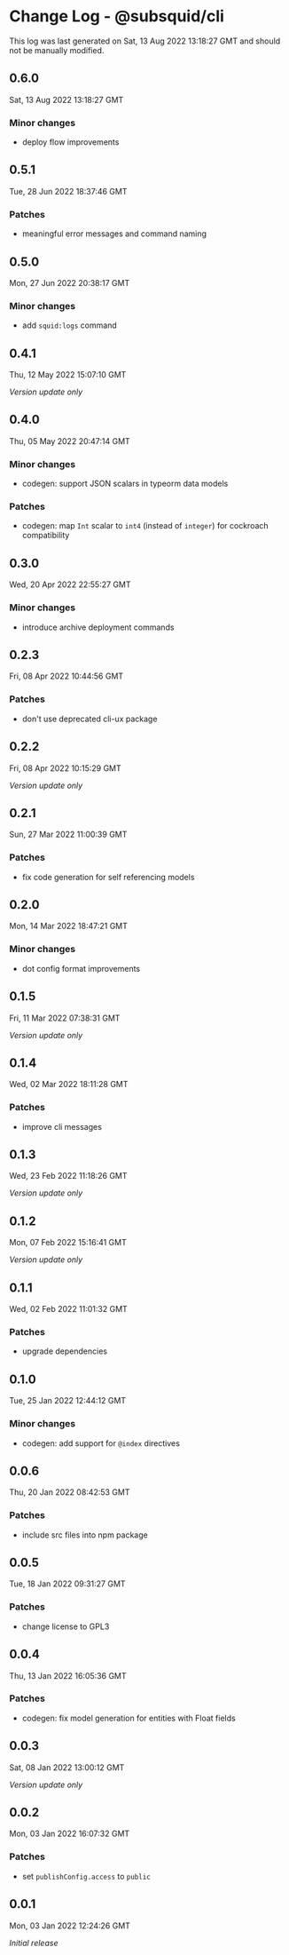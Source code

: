 # Change Log - @subsquid/cli

This log was last generated on Sat, 13 Aug 2022 13:18:27 GMT and should not be manually modified.

## 0.6.0
Sat, 13 Aug 2022 13:18:27 GMT

### Minor changes

- deploy flow improvements

## 0.5.1
Tue, 28 Jun 2022 18:37:46 GMT

### Patches

- meaningful error messages and command naming

## 0.5.0
Mon, 27 Jun 2022 20:38:17 GMT

### Minor changes

- add `squid:logs` command

## 0.4.1
Thu, 12 May 2022 15:07:10 GMT

_Version update only_

## 0.4.0
Thu, 05 May 2022 20:47:14 GMT

### Minor changes

- codegen: support JSON scalars in typeorm data models

### Patches

- codegen: map `Int` scalar to `int4` (instead of `integer`) for cockroach compatibility

## 0.3.0
Wed, 20 Apr 2022 22:55:27 GMT

### Minor changes

- introduce archive deployment commands

## 0.2.3
Fri, 08 Apr 2022 10:44:56 GMT

### Patches

- don't use deprecated cli-ux package

## 0.2.2
Fri, 08 Apr 2022 10:15:29 GMT

_Version update only_

## 0.2.1
Sun, 27 Mar 2022 11:00:39 GMT

### Patches

- fix code generation for self referencing models

## 0.2.0
Mon, 14 Mar 2022 18:47:21 GMT

### Minor changes

- dot config format improvements

## 0.1.5
Fri, 11 Mar 2022 07:38:31 GMT

_Version update only_

## 0.1.4
Wed, 02 Mar 2022 18:11:28 GMT

### Patches

- improve cli messages

## 0.1.3
Wed, 23 Feb 2022 11:18:26 GMT

_Version update only_

## 0.1.2
Mon, 07 Feb 2022 15:16:41 GMT

_Version update only_

## 0.1.1
Wed, 02 Feb 2022 11:01:32 GMT

### Patches

- upgrade dependencies

## 0.1.0
Tue, 25 Jan 2022 12:44:12 GMT

### Minor changes

- codegen: add support for `@index` directives

## 0.0.6
Thu, 20 Jan 2022 08:42:53 GMT

### Patches

- include src files into npm package

## 0.0.5
Tue, 18 Jan 2022 09:31:27 GMT

### Patches

- change license to GPL3

## 0.0.4
Thu, 13 Jan 2022 16:05:36 GMT

### Patches

- codegen: fix model generation for entities with Float fields

## 0.0.3
Sat, 08 Jan 2022 13:00:12 GMT

_Version update only_

## 0.0.2
Mon, 03 Jan 2022 16:07:32 GMT

### Patches

- set `publishConfig.access` to `public`

## 0.0.1
Mon, 03 Jan 2022 12:24:26 GMT

_Initial release_